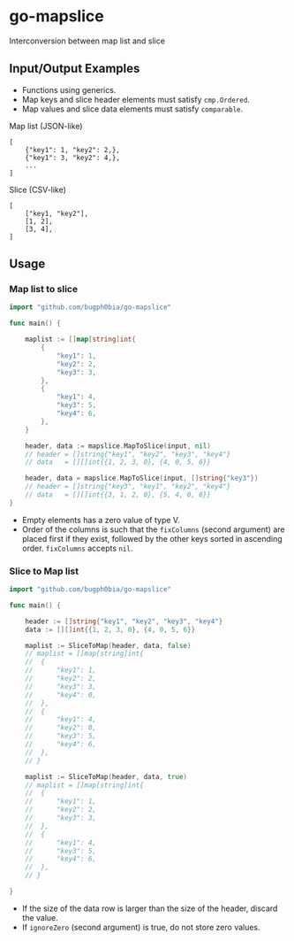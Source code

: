 # go-mapslice

Interconversion between map list and slice

## Input/Output Examples

- Functions using generics.
- Map keys and slice header elements must satisfy `cmp.Ordered`.
- Map values and slice data elements must satisfy `comparable`.


Map list (JSON-like)

```
[
    {"key1": 1, "key2": 2,},
    {"key1": 3, "key2": 4,},
    ...
]
```

Slice (CSV-like)

```
[
    ["key1, "key2"],
    [1, 2],
    [3, 4],
]
```

## Usage

### Map list to slice

```go
import "github.com/bugph0bia/go-mapslice"

func main() {

	maplist := []map[string]int{
		{
			"key1": 1,
			"key2": 2,
			"key3": 3,
		},
		{
			"key1": 4,
			"key3": 5,
			"key4": 6,
		},
	}

	header, data := mapslice.MapToSlice(input, nil)
	// header = []string{"key1", "key2", "key3", "key4"}
	// data   = [][]int{{1, 2, 3, 0}, {4, 0, 5, 6}}

	header, data = mapslice.MapToSlice(input, []string{"key3"})
	// header = []string{"key3", "key1", "key2", "key4"}
	// data   = [][]int{{3, 1, 2, 0}, {5, 4, 0, 6}}
}
```

- Empty elements has a zero value of type V.
- Order of the columns is such that the `fixColumns` (second argument) are placed first if they exist, followed by the other keys sorted in ascending order. `fixColumns` accepts `nil`.

### Slice to Map list

```go
import "github.com/bugph0bia/go-mapslice"

func main() {

	header := []string{"key1", "key2", "key3", "key4"}
	data := [][]int{{1, 2, 3, 0}, {4, 0, 5, 6}}

	maplist := SliceToMap(header, data, false)
	// maplist = []map[string]int{
	// 	{
	// 		"key1": 1,
	// 		"key2": 2,
	// 		"key3": 3,
	// 		"key4": 0,
	// 	},
	// 	{
	// 		"key1": 4,
	// 		"key2": 0,
	// 		"key3": 5,
	// 		"key4": 6,
	// 	},
	// }

	maplist := SliceToMap(header, data, true)
	// maplist = []map[string]int{
	// 	{
	// 		"key1": 1,
	// 		"key2": 2,
	// 		"key3": 3,
	// 	},
	// 	{
	// 		"key1": 4,
	// 		"key3": 5,
	// 		"key4": 6,
	// 	},
	// }

}
```

- If the size of the data row is larger than the size of the header, discard the value.
- If `ignoreZero` (second argument) is true, do not store zero values.
